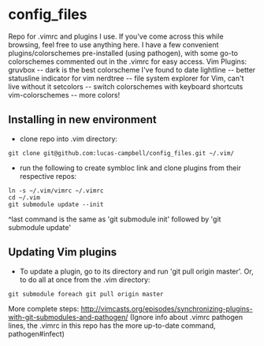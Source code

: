 # config_files
Repo for .vimrc and plugins I use. If you've come across this while browsing, feel free to use anything here. I have a few convenient plugins/colorschemes pre-installed (using pathogen), with some go-to colorschemes commented out in the .vimrc for easy access.
Vim Plugins:
gruvbox -- dark is the best colorscheme I've found to date
lightline -- better statusline indicator for vim
nerdtree -- file system explorer for Vim, can't live without it
setcolors -- switch colorschemes with keyboard shortcuts
vim-colorschemes -- more colors!

## Installing in new environment
- clone repo into .vim directory:
```
git clone git@github.com:lucas-campbell/config_files.git ~/.vim/
```
- run the following to create symbloc link and clone plugins from their respective repos:
```
ln -s ~/.vim/vimrc ~/.vimrc
cd ~/.vim
git submodule update --init
```
^last command is the same as 'git submodule init' followed by 'git submodule update'

## Updating Vim plugins
- To update a plugin, go to its directory and run 'git pull origin master'. Or, to do all at once from the .vim directory:
```
git submodule foreach git pull origin master
```
More complete steps: 
http://vimcasts.org/episodes/synchronizing-plugins-with-git-submodules-and-pathogen/
(Ignore info about .vimrc pathogen lines, the .vimrc in this repo has the more up-to-date
command, pathogen#infect)
